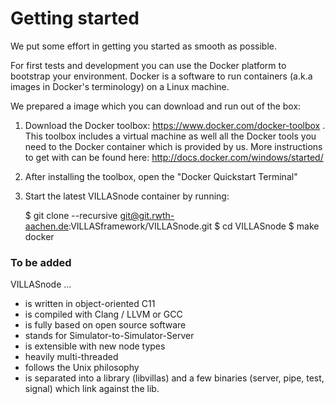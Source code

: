 # Getting started

We put some effort in getting you started as smooth as possible.

For first tests and development you can use the Docker platform to bootstrap your environment.
Docker is a software to run containers (a.k.a images in Docker's terminology) on a Linux machine.

We prepared a image which you can download and run out of the box:

1. Download the Docker toolbox: https://www.docker.com/docker-toolbox .
   This toolbox includes a virtual machine as well all the Docker tools you need to the Docker container which is provided by us.
   More instructions to get with can be found here: http://docs.docker.com/windows/started/

2. After installing the toolbox, open the "Docker Quickstart Terminal"

3. Start the latest VILLASnode container by running:

    $ git clone --recursive git@git.rwth-aachen.de:VILLASframework/VILLASnode.git
    $ cd VILLASnode
    $ make docker

### To be added

VILLASnode ...

- is written in object-oriented C11
- is compiled with Clang / LLVM or GCC
- is fully based on open source software
- stands for Simulator-to-Simulator-Server
- is extensible with new node types
- heavily multi-threaded
- follows the Unix philosophy
- is separated into a library (libvillas) and a few binaries (server, pipe, test, signal) which link against the lib.